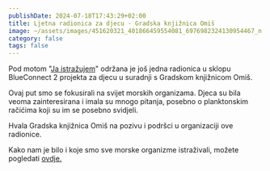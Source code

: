 ```yaml
---
publishDate: 2024-07-18T17:43:29+02:00
title: Ljetna radionica za djecu - Gradska knjižnica Omiš
image: ~/assets/images/451620321_401866459554081_6976982324130954467_n.jpg
category: false
tags: false
---
```

Pod motom  "[Ja istražujem](https://jaistrazujem.hr/)" održana je još jedna radionica u sklopu BlueConnect 2 projekta za djecu u suradnji s Gradskom knjižnicom Omiš.


Ovaj put smo se fokusirali na svijet morskih organizama. Djeca su bila veoma zainteresirana i imala su mnogo pitanja, posebno o planktonskim račićima koji su im se posebno svidjeli.


Hvala Gradska knjižnica Omiš na pozivu i podršci u organizaciji ove radionice.


Kako nam je bilo i koje smo sve morske organizme istraživali, možete pogledati [ovdje.](https://www.facebook.com/permalink.php?story_fbid=pfbid02CwnTNDCdSprgiDqdzgyfMSEKFcmEV95GhuLieWYFmz9SWa8sVhLZR21w6VnoinkZl&id=100064920365119&fbclid=IwZXh0bgNhZW0CMTAAAR2-Z5NMUZ1n5Mw5zrw6-un10EmcwksyQwsf-vqYHQN8hb-VrxK8CI2qO5U_aem_IyqVVrMxCZ9lYWUnc8sPiA)